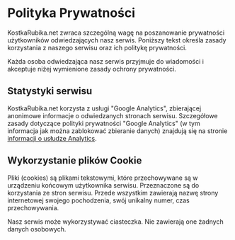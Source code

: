 <!---
title: "Polityka Prywatności"
ads: no
-->
# Polityka Prywatności

KostkaRubika.net zwraca szczególną wagę na poszanowanie prywatności użytkowników odwiedzających nasz serwis. Poniższy tekst określa zasady korzystania z naszego serwisu oraz ich politykę prywatności.

Każda osoba odwiedzająca nasz serwis przyjmuje do wiadomości i akceptuje niżej wymienione zasady ochrony prywatności.

## Statystyki serwisu

KostkaRubika.net korzysta z usługi "Google Analytics", zbierającej anonimowe informacje o odwiedzanych stronach serwisu. Szczegółowe zasady dotyczące polityki prywatności "Google Analytics" (w tym informacja jak można zablokować zbieranie danych) znajdują się na stronie [informacji o usłudze Analytics](https://support.google.com/analytics/answer/6004245).

## Wykorzystanie plików Cookie

Pliki (cookies) są plikami tekstowymi, które przechowywane są w urządzeniu końcowym użytkownika serwisu. Przeznaczone są do korzystania ze stron serwisu. Przede wszystkim zawierają nazwę strony internetowej swojego pochodzenia, swój unikalny numer, czas przechowywania.

Nasz serwis może wykorzystywać ciasteczka. Nie zawierają one żadnych danych osobowych.
